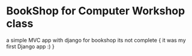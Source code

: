 # BookShop for Computer Workshop class
a simple MVC app with django for bookshop its not complete { it was my first Django app :) }
